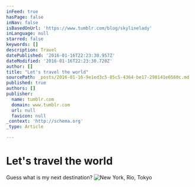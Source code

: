 ```yaml
---
inFeed: true
hasPage: false
inNav: false
isBasedOnUrl: 'https://www.tumblr.com/blog/skylinelady'
inLanguage: null
starred: false
keywords: []
description: Travel
datePublished: '2016-01-16T22:23:30.957Z'
dateModified: '2016-01-16T22:23:30.720Z'
author: []
title: "Let's travel the world"
sourcePath: _posts/2016-01-16-9e1ed3c5-85c5-4364-be17-298141e6560c.md
published: true
authors: []
publisher:
  name: tumblr.com
  domain: www.tumblr.com
  url: null
  favicon: null
_context: 'http://schema.org'
_type: Article

---
```

# Let's travel the world

Guess what is my next destination?
![New York, Rio, Tokyo](https://s3-us-west-2.amazonaws.com/the-grid-img/p/e9622906ec94f30f5cb6212565013aa574bc5c50.gif)